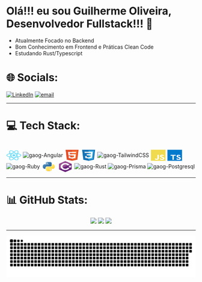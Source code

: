 # Olá!!! eu sou Guilherme Oliveira, Desenvolvedor Fullstack!!! 👋

- Atualmente Focado no Backend
- Bom Conhecimento em Frontend e Práticas Clean Code
- Estudando Rust/Typescript

# 🌐 Socials:
[![LinkedIn](https://img.shields.io/badge/LinkedIn-%230077B5.svg?logo=linkedin&logoColor=white)](https://www.linkedin.com/in/gaoliveira277/) [![email](https://img.shields.io/badge/Email-D14836?logo=gmail&logoColor=white)](mailto:gaoliveira2077@gmail.com) 

---

# 💻 Tech Stack:
<div style="display: inline_block"><br>
  <img align="center" alt="gaog-React" height="30" width="40" src="https://raw.githubusercontent.com/devicons/devicon/master/icons/react/react-original.svg">
  <img align="center" alt="gaog-Angular" height="30" width="40" src="https://cdn.jsdelivr.net/gh/devicons/devicon@latest/icons/angular/angular-original.svg">
  <img align="center" alt="gaog-HTML" height="30" width="40" src="https://raw.githubusercontent.com/devicons/devicon/master/icons/html5/html5-original.svg">
  <img align="center" alt="gaog-CSS" height="30" width="40" src="https://raw.githubusercontent.com/devicons/devicon/master/icons/css3/css3-original.svg">
  <img align="center" alt="gaog-TailwindCSS" height="30" width="40" src="https://cdn.jsdelivr.net/gh/devicons/devicon@latest/icons/tailwindcss/tailwindcss-original.svg" />
  <img align="center" alt="gaog-Js" height="30" width="40" src="https://raw.githubusercontent.com/devicons/devicon/master/icons/javascript/javascript-plain.svg">
  <img align="center" alt="gaog-Ts" height="30" width="40" src="https://raw.githubusercontent.com/devicons/devicon/master/icons/typescript/typescript-plain.svg">
  <img align="center" alt="gaog-Ruby" height="30" width="40" src="https://cdn.jsdelivr.net/gh/devicons/devicon@latest/icons/ruby/ruby-original.svg">
  <img align="center" alt="gaog-Python" height="30" width="40" src="https://raw.githubusercontent.com/devicons/devicon/master/icons/python/python-original.svg">
  <img align="center" alt="gaog-Csharp" height="30" width="40" src="https://raw.githubusercontent.com/devicons/devicon/master/icons/csharp/csharp-original.svg">
  <img align="center" alt="gaog-Rust" height="30" width="40" src="https://cdn.jsdelivr.net/gh/devicons/devicon@latest/icons/rust/rust-line.svg" />
  <img align="center" alt="gaog-Prisma" height="30" width="40" src="https://cdn.jsdelivr.net/gh/devicons/devicon@latest/icons/prisma/prisma-original.svg">
  <img align="center" alt="gaog-Postgresql" height="30" width="40" src="https://cdn.jsdelivr.net/gh/devicons/devicon@latest/icons/postgresql/postgresql-original.svg">  
</div>

---

# 📊 GitHub Stats:

<div align="center">
  <img height="180em" src="https://github-readme-stats.vercel.app/api?username=gaog-dev&theme=tokyonight&hide_border=false&include_all_commits=false&count_private=false" />
  <img height="180em" src="https://github-readme-stats.vercel.app/api/top-langs/?username=gaog-dev&theme=tokyonight&hide_border=false&include_all_commits=false&count_private=false&layout=compact"/>
  <img height="180em" src="https://nirzak-streak-stats.vercel.app/?user=gaog-dev&theme=tokyonight&hide_border=false" />
</div>

---

<img src="https://raw.githubusercontent.com/gaog-dev/gaog-dev/output/snake.svg" alt="Snake animation"/>
